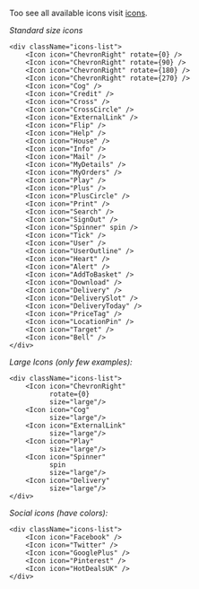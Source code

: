 Too see all available icons visit [icons](#!/Icons).

*Standard size icons*
    
    <div className="icons-list">
        <Icon icon="ChevronRight" rotate={0} />
        <Icon icon="ChevronRight" rotate={90} />
        <Icon icon="ChevronRight" rotate={180} />
        <Icon icon="ChevronRight" rotate={270} />
        <Icon icon="Cog" />
        <Icon icon="Credit" />
        <Icon icon="Cross" />
        <Icon icon="CrossCircle" />
        <Icon icon="ExternalLink" />
        <Icon icon="Flip" />
        <Icon icon="Help" />
        <Icon icon="House" />
        <Icon icon="Info" />
        <Icon icon="Mail" />
        <Icon icon="MyDetails" />
        <Icon icon="MyOrders" />
        <Icon icon="Play" />
        <Icon icon="Plus" />
        <Icon icon="PlusCircle" />
        <Icon icon="Print" />
        <Icon icon="Search" />
        <Icon icon="SignOut" />
        <Icon icon="Spinner" spin />
        <Icon icon="Tick" />
        <Icon icon="User" />
        <Icon icon="UserOutline" />
        <Icon icon="Heart" />
        <Icon icon="Alert" />
        <Icon icon="AddToBasket" />
        <Icon icon="Download" />
        <Icon icon="Delivery" />
        <Icon icon="DeliverySlot" />
        <Icon icon="DeliveryToday" />
        <Icon icon="PriceTag" />
        <Icon icon="LocationPin" />
        <Icon icon="Target" />
        <Icon icon="Bell" />
    </div>

*Large Icons (only few examples):* 

    <div className="icons-list">
        <Icon icon="ChevronRight" 
              rotate={0} 
              size="large"/>        
        <Icon icon="Cog" 
              size="large"/>        
        <Icon icon="ExternalLink" 
              size="large"/>        
        <Icon icon="Play" 
              size="large"/>      
        <Icon icon="Spinner" 
              spin 
              size="large"/>        
        <Icon icon="Delivery" 
              size="large"/>        
    </div>

*Social icons (have colors):*

	<div className="icons-list">
		<Icon icon="Facebook" />
		<Icon icon="Twitter" />
		<Icon icon="GooglePlus" />
		<Icon icon="Pinterest" />
		<Icon icon="HotDealsUK" />
	</div>
